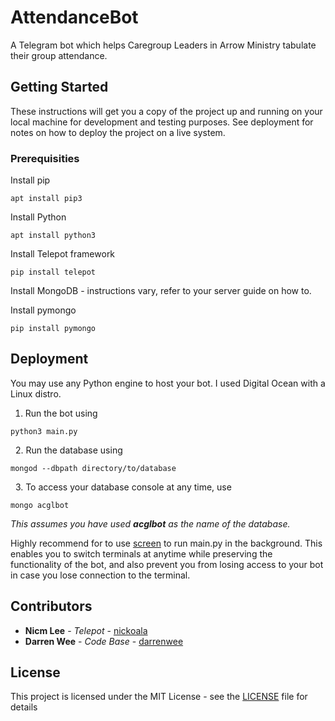 # AttendanceBot
A Telegram bot which helps Caregroup Leaders in Arrow Ministry tabulate their group attendance.

## Getting Started

These instructions will get you a copy of the project up and running on your local machine for development and testing purposes. See deployment for notes on how to deploy the project on a live system.

### Prerequisities

Install pip
```
apt install pip3
```

Install Python
```
apt install python3
```

Install Telepot framework
```
pip install telepot
```

Install MongoDB - instructions vary, refer to your server guide on how to.

Install pymongo
```
pip install pymongo
```

## Deployment

You may use any Python engine to host your bot. I used Digital Ocean with a Linux distro.

1. Run the bot using 
```
python3 main.py
```
&nbsp;
2. Run the database using
```
mongod --dbpath directory/to/database
```
&nbsp;
3. To access your database console at any time, use
```
mongo acglbot 
```
_This assumes you have used **acglbot** as the name of the database._

Highly recommend for to use [screen](https://remysharp.com/2015/04/27/screen) to run main.py in the background. This enables you to switch terminals at anytime while preserving the functionality of the bot, and also prevent you from losing access to your bot in case you lose connection to the terminal.

## Contributors

* **Nicm Lee** - *Telepot* - [nickoala](https://github.com/nickoala/telepot)
* **Darren Wee** - *Code Base* - [darrenwee](https://github.com/darrenwee)

## License

This project is licensed under the MIT License - see the [LICENSE](LICENSE) file for details